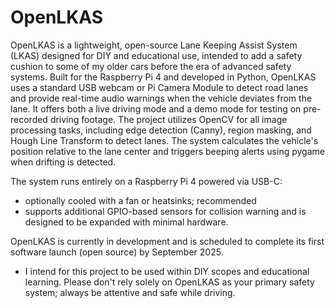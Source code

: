 # OpenLKAS
OpenLKAS is a lightweight, open-source Lane Keeping Assist System (LKAS) designed for DIY and educational use, intended to add a safety cushion to some of my older cars before the era of advanced safety systems. Built for the Raspberry Pi 4 and developed in Python, OpenLKAS uses a standard USB webcam or Pi Camera Module to detect road lanes and provide real-time audio warnings when the vehicle deviates from the lane. It offers both a live driving mode and a demo mode for testing on pre-recorded driving footage.
The project utilizes OpenCV for all image processing tasks, including edge detection (Canny), region masking, and Hough Line Transform to detect lanes. The system calculates the vehicle's position relative to the lane center and triggers beeping alerts using pygame when drifting is detected.

The system runs entirely on a Raspberry Pi 4 powered via USB-C:
- optionally cooled with a fan or heatsinks; recommended
- supports additional GPIO-based sensors for collision warning and is designed to be expanded with minimal hardware.

OpenLKAS is currently in development and is scheduled to complete its first software launch (open source) by September 2025. 
- I intend for this project to be used within DIY scopes and educational learning. Please don't rely solely on OpenLKAS as your primary safety system; always be attentive and safe while driving.
